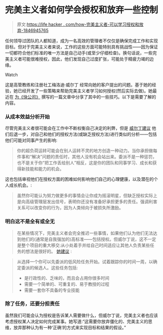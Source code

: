# 完美主义者如何学会授权和放弃一些控制

> 原文:[https://life hacker . com/how-完美主义者-可以学习授权和放弃-1846945765](https://lifehacker.com/how-perfectionists-can-learn-to-delegate-and-relinquish-1846945765)

任何领导过团队的人都知道，成为一名高效的管理者不仅仅是确保完成工作和实现目标。但对于完美主义者来说，工作的这些方面可能特别具有挑战性——因为保证一切都符合他们标准的唯一方法是自己动手(或至少仔细检查)。换句话说，一些完美主义者可能很难授权，因此，他们发现自己过度扩张，可能处于精疲力竭的边缘。

Watch

这是高管教练和注册社工梅洛迪·威尔丁 经常向她的客户提出的问题。基于她的经验，她已经开发了一些策略来帮助完美主义者学习如何授权(然后实际去做)。她最近在 [为《快公司》](https://www.fastcompany.com/90635430/how-to-let-others-take-over-when-youre-perfectionist-tendencies-wont-allow-it?partner=rss&utm_source=rss&utm_medium=feed&utm_campaign=rss+fastcompany&utm_content=rss) 撰写的一篇文章中分享了其中的一些技巧。以下是需要了解的内容。

### 从成本效益分析开始

尽管完美主义者很可能会在工作中不断权衡自己决定的利弊，但是 [威尔丁建议](https://www.fastcompany.com/90635430/how-to-let-others-take-over-when-youre-perfectionist-tendencies-wont-allow-it?partner=rss&utm_source=rss&utm_medium=feed&utm_campaign=rss+fastcompany&utm_content=rss) 他们后退一步，对自己和他们的授权方法(或缺乏授权方法)进行类似的分析——包括他们可能对同事产生的影响:

> 你的超负荷运转可能会在别人运转不灵的地方创造一种动力。当你承担做每件事和“解决”问题的责任时，其他人没有机会站出来。委派不是一种惩罚，也不是关于你“把工作丢给别人”相反，这是你的团队和同事学习、成长和获得新技能和能力的机会。

这也包括审视他们在授权方面的困难如何影响他们自己的心理健康，以及潜在的个人成长机会。:

> 虽然你可能认为努力做更多的事情会让你成为摇滚明星，但缺乏授权实际上是向高级管理层发出信号，表明你还没有准备好承担更多的责任。强调利害关系可以改变你的行为，因为人类倾向于被损失所激励。

### 明白这不是全有或全无

> 在某些情况下，完美主义者会完全推迟一些事情，如果他们认为他们无法达到他们的(通常是自我强加的)高标准——包括授权。但威尔丁说，这不一定是整个项目的重大移交:从小处着手并给自己时间适应让其他人负责某些任务的想法是很好的。 [她建议](https://www.fastcompany.com/90635430/how-to-let-others-take-over-when-youre-perfectionist-tendencies-wont-allow-it?partner=rss&utm_source=rss&utm_medium=feed&utm_campaign=rss+fastcompany&utm_content=rss) :

> 从选择一个你可以先委派的低风险任务开始。试着跟踪你的时间一周，以确定委派的候选人。这些任务包括:
> 
> *   是行政性的、乏味的，而且会占用你很多时间
> *   需要一个简单的、可重复的、易于教授的过程
> *   需要一套你不具备的专业技能

### 除了任务，还要分担责任

虽然我们可能会认为授权是告诉某人需要做什么，但威尔丁说，完美主义者也应该考虑授权某人决定如何完成某事。她写道:“这需要你放弃僵化的、完美主义的思维，放弃那种认为有一种‘正确’的方式来实现目标和结果的假设。”